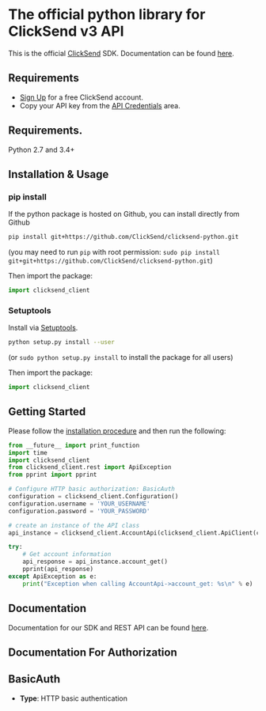 # The official python library for ClickSend v3 API

This is the official [ClickSend](https://clicksend.com) SDK. Documentation can be found [here](https://developers.clicksend.com/docs/rest/v3/?python#introduction).

## Requirements

- [Sign Up](https://www.clicksend.com/signup) for a free ClickSend account.
- Copy your API key from the [API Credentials](https://dashboard.clicksend.com/#/account/subaccount) area.

## Requirements.

Python 2.7 and 3.4+

## Installation & Usage
### pip install

If the python package is hosted on Github, you can install directly from Github

```sh
pip install git+https://github.com/ClickSend/clicksend-python.git
```
(you may need to run `pip` with root permission: `sudo pip install git+git+https://github.com/ClickSend/clicksend-python.git`)

Then import the package:
```python
import clicksend_client 
```

### Setuptools

Install via [Setuptools](http://pypi.python.org/pypi/setuptools).

```sh
python setup.py install --user
```
(or `sudo python setup.py install` to install the package for all users)

Then import the package:
```python
import clicksend_client
```

## Getting Started

Please follow the [installation procedure](#installation--usage) and then run the following:

```python
from __future__ import print_function
import time
import clicksend_client
from clicksend_client.rest import ApiException
from pprint import pprint

# Configure HTTP basic authorization: BasicAuth
configuration = clicksend_client.Configuration()
configuration.username = 'YOUR_USERNAME'
configuration.password = 'YOUR_PASSWORD'

# create an instance of the API class
api_instance = clicksend_client.AccountApi(clicksend_client.ApiClient(configuration))

try:
    # Get account information
    api_response = api_instance.account_get()
    pprint(api_response)
except ApiException as e:
    print("Exception when calling AccountApi->account_get: %s\n" % e)

```

## Documentation

Documentation for our SDK and REST API can be found [here](https://developers.clicksend.com/docs/rest/v3/?python#introduction).

## Documentation For Authorization


## BasicAuth

- **Type**: HTTP basic authentication

